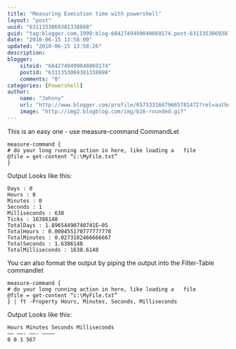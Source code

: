 ```yaml
---
title: "Measuring Execution time with powershell"
layout: "post"
uuid: "6311353069381338898"
guid: "tag:blogger.com,1999:blog-6842749499040869174.post-6311353069381338898"
date: "2010-06-15 13:58:00"
updated: "2010-06-15 13:58:26"
description: 
blogger:
    siteid: "6842749499040869174"
    postid: "6311353069381338898"
    comments: "0"
categories: [Powershell]
author: 
    name: "Johnny"
    url: "http://www.blogger.com/profile/05733316879665781472?rel=author"
    image: "http://img2.blogblog.com/img/b16-rounded.gif"
---
```


This is an easy one - use measure-command CommandLet

	measure-command {
	# do your long running action in here, like loading a 	file
	@file = get-content “c:\MyFile.txt”
	}

Output Looks like this:

	Days : 0
	Hours : 0
	Minutes : 0
	Seconds : 1
	Milliseconds : 638
	Ticks : 16386148
	TotalDays : 1.89654490740741E–05
	TotalHours : 0.000455170777777778
	TotalMinutes : 0.0273102466666667
	TotalSeconds : 1.6386148
	TotalMilliseconds : 1638.6148

You can also format the output by piping the output into the Filter-Table commandlet

	measure-command {
	# do your long running action in here, like loading a 	file
	@file = get-content “c:\MyFile.txt”
	} | ft -Property Hours, Minutes, Seconds, Milliseconds

Output Looks like this:

	Hours Minutes Seconds Milliseconds
	—– ——- ——- ————
	0 0 1 567
	
